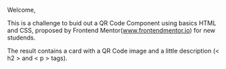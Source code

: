 Welcome,

This is a challenge to buid out a QR Code Component using basics HTML and CSS, proposed by Frontend Mentor(www.frontendmentor.io) for new studends.

The result contains a card with a QR Code image and a little description (< h2 > and < p > tags).

